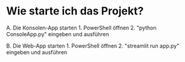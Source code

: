 # Wie starte ich das Projekt?

A. Die Konsolen-App starten
    1. PowerShell öffnen
    2. "python ConsoleApp.py" eingeben und ausführen

B. Die Web-App starten
    1. PowerShell öffnen
    2. "streamlit run app.py" eingeben und ausführen
    